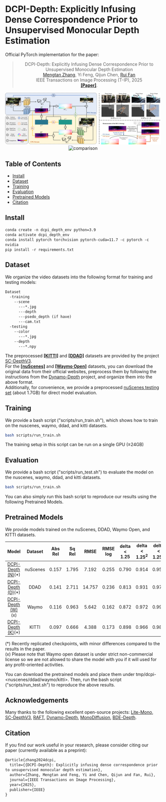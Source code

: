 


# DCPI-Depth: Explicitly Infusing Dense Correspondence Prior to Unsupervised Monocular Depth Estimation

Official PyTorch implementation for the paper: 

<div id="top" align="center">

> DCPI-Depth: Explicitly Infusing Dense Correspondence Prior to Unsupervised Monocular Depth Estimation  <br>
> [Mengtan Zhang](https://scholar.google.cz/citations?user=uanS4aIAAAAJ&hl=zh-CN&oi=sra), Yi Feng, Qijun Chen, [Rui Fan](https://scholar.google.cz/citations?user=P5AJTXcAAAAJ&hl=zh-CN&oi=sra)<br>
> IEEE Transactions on Image Processing (T-IP), 2025<br>
> [**[Paper]**](http://arxiv.org/abs/2405.16960).

![legend](assert/legend.png)<br>
![comparison](assert/comparison.png)<br>

</div>

## Table of Contents
- [Install](#install)
- [Dataset](#dataset)
- [Training](#training)
- [Evaluation](#evaluation)
- [Pretrained Models](#pretrained-models)
- [Citation](#citation)

## Install

```
conda create -n dcpi_depth_env python=3.9
conda activate dcpi_depth_env
conda install pytorch torchvision pytorch-cuda=11.7 -c pytorch -c nvidia
pip install -r requirements.txt
```

## Dataset

We organize the video datasets into the following format for training and testing models:<br>
```
Dataset
  -training
    --scene
      ---*.jpg
      ---depth
      ---psedo_depth (if have)
      ---cam.txt
  -testing
    --color
      ---*.jpg
    --depth
      ---*.npy
```

The preprocessed [**[KITTI]**](https://github.com/JiawangBian/sc_depth_pl) and [**[DDAD]**](https://github.com/JiawangBian/sc_depth_pl) datasets are provided by the project [SC-DepthV3](https://github.com/JiawangBian/sc_depth_pl). <br>
For the [**[nuScenes]**](https://www.nuscenes.org/) and [**[Waymo Open]**](https://waymo.com/open/) datasets, you can download the original data from their official websites, preprocess them by following the instructions from the [Dynamo-Depth](https://github.com/YihongSun/Dynamo-Depth) project, and organize them into the above format. <br>
Additionally, for convenience, we provide a preprocessed [nuScenes testing set]() (about 1.7GB) for direct model evaluation. 

## Training

We provide a bash script ("scripts/run_train.sh"), which shows how to train on the nuscenes, waymo, ddad, and kitti datasets.<br>
```bash
bash scripts/run_train.sh
```
The training setup in this script can be run on a single GPU (≥24GB)

## Evaluation
We provide a bash script ("scripts/run_test.sh") to evaluate the model on the nuscenes, waymo, ddad, and kitti datasets.<br>
```bash
bash scripts/run_train.sh
```
You can also simply run this bash script to reproduce our results using the following Pretrained Models.<br>

## Pretrained Models
We provide models trained on the nuScenes, DDAD, Waymo Open, and KITTI datasets.<br>

[//]: # ([**[Models]**]&#40;&#41;)

|         Model         | Dataset  | Abs Rel | Sq Rel |  RMSE  | RMSE log | delta < 1.25 | delta < 1.25<sup>2</sup> | delta < 1.25<sup>3</sup> |
|:---------------------:|:--------:|:-------:|:------:|:------:|:--------:|:------------:|:------------------------:|:------------------------:|
| [DCPI-Depth (N)]()(*) | nuScenes |  0.157  | 1.795  | 7.192  |  0.255   |    0.790     |          0.914           |          0.959           |
| [DCPI-Depth (D)]()(*) |   DDAD   |  0.141  | 2.711  | 14.757 |  0.236   |    0.813     |          0.931           |          0.971           |
| [DCPI-Depth (W)]()(x) |  Waymo   |  0.116  | 0.963  | 5.642  |  0.162   |    0.872     |          0.972           |          0.991           |
| [DCPI-Depth (K)]()(*) |  KITTI   |  0.097  | 0.666  | 4.388  |  0.173   |    0.898     |          0.966           |          0.985           |

(*) Recently replicated checkpoints, with minor differences compared to the results in the paper. <br>
(x) Please note that Waymo open dataset is under strict non-commercial license so we are not allowed to share the model with you if it will used for any profit-oriented activities. <br>

You can download the pretrained models and place them under tmp/dcpi-<nuscenes/ddad/waymo/kitti>.
Then, run the bash script ("scripts/run_test.sh") to reproduce the above results.

## Acknowledgements

Many thanks to the following excellent open-source projects:
[Lite-Mono](https://github.com/noahzn/Lite-Mono),
[SC-DepthV3](https://github.com/JiawangBian/sc_depth_pl),
[RAFT](https://github.com/princeton-vl/RAFT),
[Dynamo-Depth](https://github.com/YihongSun/Dynamo-Depth),
[MonoDiffusion](https://github.com/ShuweiShao/MonoDiffusion),
[BDE-Depth](https://github.com/LiuJF1226/BDEdepth).

## Citation
If you find our work useful in your research, please consider citing our paper (currently available as a preprint):
```
@article{zhang2024dcpi,
  title={{DCPI-Depth}: Explicitly infusing dense correspondence prior to unsupervised monocular depth estimation},
  author={Zhang, Mengtan and Feng, Yi and Chen, Qijun and Fan, Rui},
  journal={IEEE Transactions on Image Processing},
  year={2025},
  publisher={IEEE}
}
```
